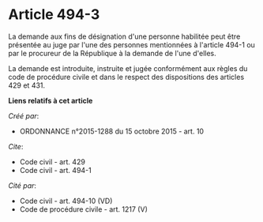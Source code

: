 # Article 494-3

La demande aux fins de désignation d'une personne habilitée peut être présentée au juge par l'une des personnes mentionnées à
l'article 494-1 ou par le procureur de la République à la demande de l'une d'elles.

La demande est introduite, instruite et jugée conformément aux règles du code de procédure civile et dans le respect des
dispositions des articles 429 et 431.

**Liens relatifs à cet article**

_Créé par_:

  - ORDONNANCE n°2015-1288 du 15 octobre 2015 - art. 10

_Cite_:

  - Code civil - art. 429
  - Code civil - art. 494-1

_Cité par_:

  - Code civil - art. 494-10 (VD)
  - Code de procédure civile - art. 1217 (V)
